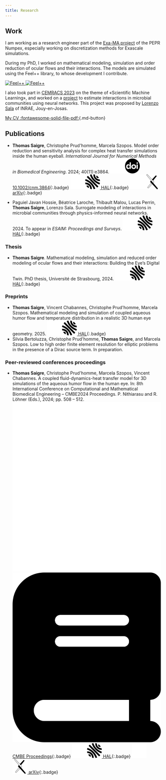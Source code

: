 ```yaml
---
title: Research
---
```


## Work

I am working as a research engineer part of the [Exa-MA project](https://numpex.org/exama-methods-and-algorithms-for-exascale/) of the PEPR Numpex,
especially working on discretization methods for Exascale simulations.

During my PhD, I worked on mathematical modeling, simulation and order reduction of ocular flows and their interactions.
The models are simulated using the Feel++ library, to whose development I contribute.

<div>
    <a href="https://github.com/feelpp/feelpp">
        <img src="https://github-readme-stats.vercel.app/api/pin/?username=feelpp&repo=feelpp&bg_color=1e2129&title_color=0366d6&text_color=bec1c6&icon_color=ffffff#only-dark" alt="Feel++">
        <img src="https://github-readme-stats.vercel.app/api/pin/?username=feelpp&repo=feelpp&bg_color=ffffff&title_color=0366d6&text_color=333333&icon_color=333333#only-light" alt="Feel++">
    </a>
</div>

I also took part in [CEMRACS 2023](http://smai.emath.fr/cemracs/cemracs23/) on the theme of «Scientific Machine Learning», and worked on a [project](http://smai.emath.fr/cemracs/cemracs23/doc/project_Sala_INRAE.pdf) to estimate interactions in microbial communities using neural networks. This project was proposed by [Lorenzo Sala](http://smai.emath.fr/cemracs/cemracs23/doc/project_Sala_INRAE.pdf) of INRAE, Jouy-en-Josas.


[My CV :fontawesome-solid-file-pdf:](cv.pdf){.md-button}




## Publications

- **Thomas Saigre**, Christophe Prud'homme, Marcela Szopos. Model order reduction and sensitivity analysis for complex heat transfer simulations inside the human eyeball. *International Journal for Numerical Methods in Biomedical Engineering*. 2024; 40(11):e3864.
[![DOI](assets/doi-white.svg#only-dark)![DOI](assets/doi.svg#only-light) 10.1002/cnm.3864](https://doi.org/10.1002/cnm.3864){:.badge}
[![HAL](assets/hal-white.svg#only-dark)![HAL](assets/hal.svg#only-light) HAL](https://hal.science/hal-04361954){:.badge}
[![arXiv](assets/arxiv-white.svg#only-dark)![arXiv](assets/arxiv.svg#only-light) arXiv](https://arxiv.org/abs/2401.01079){:.badge}

- Paguiel Javan Hossie, Béatrice Laroche, Thibault Malou, Lucas Perrin, **Thomas Saigre**, Lorenzo Sala. Surrogate modeling of interactions in microbial communities through physics-informed neural networks. 2024. To appear in *ESAIM: Proceedings and Surveys*.
[![HAL](assets/hal-white.svg#only-dark)![HAL](assets/hal.svg#only-light) HAL](https://hal.inrae.fr/hal-04440736){:.badge}

### Thesis

- **Thomas Saigre**. Mathematical modeling, simulation and reduced order modeling of ocular flows and their interactions: Building the Eye’s Digital Twin. PhD thesis, Université de Strasbourg, 2024.
[![HAL](assets/hal-white.svg#only-dark)![HAL](assets/hal.svg#only-light) HAL](https://theses.hal.science/tel-04813671){:.badge}


### Preprints

- **Thomas Saigre**, Vincent Chabannes, Christophe Prud'homme, Marcela Szopos. Mathematical modeling and simulation of coupled aqueous humor flow and temperature distribution in a realistic 3D human eye geometry. 2025.
[![HAL](assets/hal-white.svg#only-dark)![HAL](assets/hal.svg#only-light) HAL](https://hal.inrae.fr/hal-04918559){:.badge}
- Silvia Bertoluzza, Christophe Prud'homme, **Thomas Saigre**, and Marcela Szopos. Low to high order finite element resolution for elliptic problems in the presence of a Dirac source term. In preparation.

### Peer-reviewed conferences proceedings

- **Thomas Saigre**, Christophe Prud'homme, Marcela Szopos, Vincent Chabannes. A coupled fluid-dynamics-heat transfer model for 3D simulations of the aqueous humor flow in the human eye. In: 8th International Conference on Computational and Mathematical Biomedical Engineering – CMBE2024 Proceedings. P. Nithiarasu and R. Löhner (Eds.), 2024; pp. 508 – 512.
[![PDF Badge](assets/book-white.svg#only-dark)![PDF Badge](assets/book.svg#only-light) CMBE Proceedings](https://www.compbiomed.net/2024/cmbe-proceedings.htm){:.badge}
[![HAL](assets/hal-white.svg#only-dark)![HAL](assets/hal.svg#only-light) HAL](https://hal.science/hal-04558924){:.badge}
[![arXiv](assets/arxiv-white.svg#only-dark)![arXiv](assets/arxiv.svg#only-light) arXiv](https://arxiv.org/abs/2404.19353){:.badge}


<!-- ## Supervision

- Pierre-Antoine Senger -->
